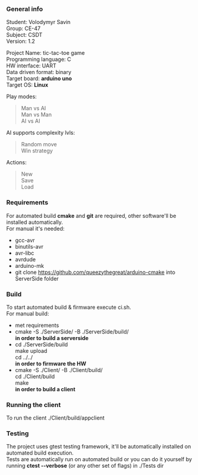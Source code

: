 ### General info

Student: Volodymyr Savin  
Group: CE-47  
Subject: CSDT  
Version: 1.2

Project Name: tic-tac-toe game  
Programming language: C  
HW interface: UART  
Data driven format: binary  
Target board: **arduino uno**  
Target OS: **Linux**

Play modes:  
>Man vs AI  
>Man vs Man  
>AI vs AI

AI supports complexity lvls:    
>Random move  
>Win strategy

Actions:  
>New  
>Save  
>Load

### Requirements

For automated build **cmake** and **git** are required, other software'll be installed automatically.  
For manual it's needed:
* gcc-avr
* binutils-avr
* avr-libc
* avrdude
* arduino-mk
* git clone https://github.com/queezythegreat/arduino-cmake into ServerSide folder

### Build

To start automated build & firmware execute ci.sh.  
For manual build:
* met requirements
* cmake -S ./ServerSide/ -B ./ServerSide/build/  
**in order to build a serverside**
* cd ./ServerSide/build  
make upload  
cd ../../  
**in order to firmware the HW**
* cmake -S ./Client/ -B ./Client/build/  
cd ./Client/build  
make  
**in order to build a client**

### Running the client

To run the client ./Client/build/appclient 

### Testing

The project uses gtest testing framework, it'll be automatically installed on automated build execution.  
Tests are automatically run on automated build or you can do it yourself by running **ctest --verbose** (or any other set of flags)
in ./Tests dir